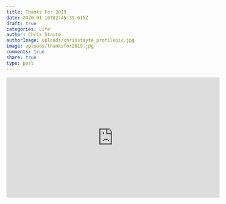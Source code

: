 ```yaml
---
title: Thanks For 2019
date: 2020-01-16T02:45:39.615Z
draft: true
categories: Life
author: Chris Stayte
authorImage: uploads/chrisstayte_profilepic.jpg
image: uploads/thanksfor2019.jpg
comments: true
share: true
type: post
---
```

<iframe width="560" height="315" src="https://www.youtube.com/embed/Mh2WatQiHr0" frameborder="0" allow="accelerometer; autoplay; encrypted-media; gyroscope; picture-in-picture" allowfullscreen></iframe>
